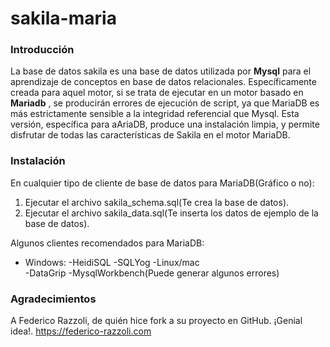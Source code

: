 # sakila-maria

### Introducción

La base de datos sakila es una base de datos utilizada por __Mysql__ para el aprendizaje de conceptos en base de datos relacionales. Específicamente creada para aquel motor, si se trata de ejecutar en un motor basado en __Mariadb__ , se producirán errores de ejecución de script, ya que MariaDB es más estrictamente sensible a la integridad referencial que Mysql. Esta versión, específica para aAriaDB, produce una instalación limpia, y permite disfrutar de todas las características de Sakila en el motor MariaDB.    

### Instalación

En cualquier tipo de cliente de base de datos para MariaDB(Gráfico o no):

1. Ejecutar el archivo sakila_schema.sql(Te crea la base de datos).
2. Ejecutar el archivo sakila_data.sql(Te inserta los datos de ejemplo de la base de datos).

Algunos clientes recomendados para MariaDB:
- Windows:
    -HeidiSQL
    -SQLYog
-Linux/mac    
    -DataGrip
    -MysqlWorkbench(Puede generar algunos errores)    
  

### Agradecimientos

A Federico Razzoli, de quién hice fork a su proyecto en GitHub. ¡Genial idea!. https://federico-razzoli.com
